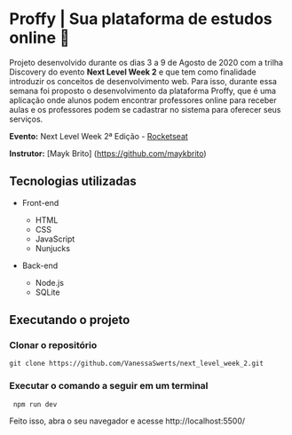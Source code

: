 # Proffy | Sua plataforma de estudos online 🚀

Projeto desenvolvido durante os dias 3 a 9 de Agosto de 2020 com a trilha Discovery do evento **Next Level Week 2** e que tem como finalidade introduzir os conceitos de desenvolvimento web. Para isso, durante essa semana foi proposto o desenvolvimento da plataforma Proffy, que é uma aplicação onde alunos podem encontrar professores online para receber aulas e os professores podem se cadastrar no sistema para oferecer seus serviços.

**Evento:** Next Level Week 2ª Edição - [Rocketseat](https://rocketseat.com.br/)

**Instrutor:** [Mayk Brito] (https://github.com/maykbrito)

## Tecnologias utilizadas
  * Front-end
    - HTML
    - CSS
    - JavaScript
    - Nunjucks
  
  * Back-end
    - Node.js 
    - SQLite

## Executando o projeto

### Clonar o repositório
```
git clone https://github.com/VanessaSwerts/next_level_week_2.git
```
### Executar o comando a seguir em um terminal
```
 npm run dev 
 ```
Feito isso, abra o seu navegador e acesse http://localhost:5500/

